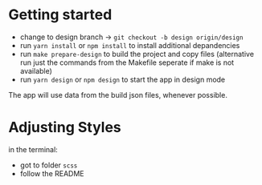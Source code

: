 # Getting started
* change to design branch -> 
`git checkout -b design origin/design`
* run `yarn install` or `npm install` to install additional depandencies
* run `make prepare-design` to build the project and copy files (alternative run just the commands from the Makefile seperate if make is not available)
* run `yarn design` or `npm design` to start the app in design mode

The app will use data from the build json files, whenever possible. 

# Adjusting Styles
in the terminal:
* got to folder `scss` 
* follow the README
